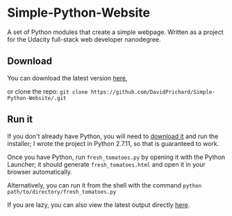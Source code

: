 # Simple-Python-Website
A set of Python modules that create a simple webpage. Written as a project for the Udacity full-stack web developer nanodegree.

## Download

You can download the latest version [here](https://github.com/DavidPrichard/Simple-Python-Website/archive/master.zip),  

or clone the repo:
`git clone https://github.com/DavidPrichard/Simple-Python-Website/.git`

## Run it

If you don't already have Python, you will need to [download it](https://www.python.org/downloads/) and run the installer;
I wrote the project in Python 2.7.11, so that is guaranteed to work.

Once you have Python, run `fresh_tomatoes.py` by opening it with the Python Launcher;
it should generate `fresh_tomatoes.html` and open it in your browser automatically.

Alternatively, you can run it from the shell with the command `python path/to/directory/fresh_tomatoes.py`

If you are lazy, you can also view the latest output directly [here](http://davidprichard.github.io/Simple-Python-Website/fresh_tomatoes.html).
